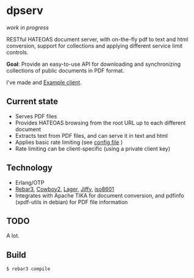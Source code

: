 dpserv
======
*work in progress*

RESTful HATEOAS document server, with on-the-fly pdf to text and html conversion, support for collections and applying different service limit controls.

**Goal**: Provide an easy-to-use API for downloading and synchronizing collections of public documents in PDF format.

I've made and [Example client](https://github.com/PieterjanMontens/dpserv_client).

Current state
-------------

 * Serves PDF files
 * Provides HATEOAS browsing from the root URL up to each different document
 * Extracts text from PDF files, and can serve it in text and html
 * Applies basic rate limiting (see [config file](include/config.hrl) )
 * Rate limiting can be client-specific (using a private client key)

 
Technology
----------
 
 * Erlang/OTP
 * [Rebar3](https://www.rebar3.org/), [Cowboy2](https://github.com/ninenines/cowboy), 
  [Lager](https://github.com/basho/lager), [Jiffy](https://github.com/davisp/jiffy), [iso8601](https://github.com/erlsci/iso8601)
 * Integrates with Apache TIKA for document conversion, and pdfinfo (xpdf-utils in debian) for PDF file information

TODO
----
A lot.


Build
-----

    $ rebar3 compile
